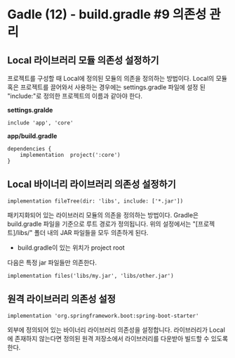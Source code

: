 # Gadle (12) - build.gradle #9 의존성 관리 

## Local 라이브러리 모듈 의존성 설정하기 
프로젝트를 구성할 때 Local에 정의된 모듈의 의존을 정의하는 방법이다. Local의 모듈 혹은 프로젝트를 끌어와서 사용하는 경우에는 settings.gradle 파일에 설정 된 "include:"로 정의한 프로젝트의 이름과 같아야 한다. 

**settings.gralde**
```shell
include 'app', 'core' 
```


**app/build.gradle**
```shell
dependencies {
    implementation  project(':core')
}
```

## Local 바이너리 라이브러리 의존성 설정하기
```shell
implementation fileTree(dir: 'libs', include: ['*.jar'])
```

패키지화되어 있는 라이브러리 모듈의 의존을 정의하는 방법이다. Gradle은 build.gradle 파일을 기준으로 루트 경로가 정의됩니다. 위의 설정에서는 "[프로젝트]/libs/" 폴더 내의 JAR 파일들을 모두 의존하게 된다. 

* build.gradle이 있는 위치가 project root 

다음은 특정 jar 파일들만 의존한다. 
```shell
implementation files('libs/my.jar', 'libs/other.jar')
```

## 원격 라이브러리 의존성 설정
```shell
implementation 'org.springframework.boot:spring-boot-starter'
```
외부에 정의되어 있는 바이너리 라이브러리 의존성을 설정합니다. 라이브러리가 Local에 존재하지 않는다면 정의된 원격 저장소에서 라이브러리를 다운받아 빌드할 수 있도록 한다. 






